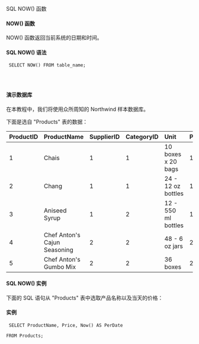  SQL NOW() 函数 

#### NOW() 函数

 NOW() 函数返回当前系统的日期和时间。

 
#### SQL NOW() 语法

 
```
 SELECT NOW() FROM table_name;




```
 



#### 演示数据库

 在本教程中，我们将使用众所周知的 Northwind 样本数据库。

 下面是选自 "Products" 表的数据：

 

|ProductID|ProductName|SupplierID|CategoryID|Unit|Price|
|:--|:--|:--|:--|:--|:--|
|1|Chais|1|1|10 boxes x 20 bags|18|
|2|Chang|1|1|24 - 12 oz bottles|19|
|3|Aniseed Syrup|1|2|12 - 550 ml bottles|10|
|4|Chef Anton's Cajun Seasoning|2|2|48 - 6 oz jars|21.35|
|5|Chef Anton's Gumbo Mix|2|2|36 boxes|25|





#### SQL NOW() 实例

 下面的 SQL 语句从 "Products" 表中选取产品名称以及当天的价格：

  
#### 实例

 
```
 SELECT ProductName, Price, Now() AS PerDate

FROM Products; 


```
 

 





